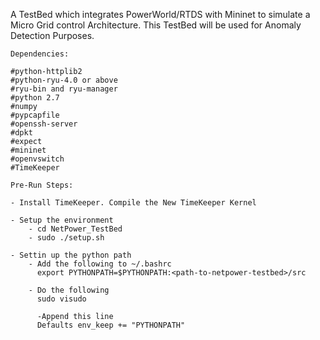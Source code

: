 A TestBed which integrates PowerWorld/RTDS with Mininet to simulate a
Micro Grid control Architecture. This TestBed will be used for 
Anomaly Detection Purposes.

```
Dependencies:

#python-httplib2
#python-ryu-4.0 or above
#ryu-bin and ryu-manager
#python 2.7
#numpy
#pypcapfile
#openssh-server
#dpkt
#expect 
#mininet
#openvswitch
#TimeKeeper
```

```
Pre-Run Steps:

- Install TimeKeeper. Compile the New TimeKeeper Kernel

- Setup the environment
    - cd NetPower_TestBed
    - sudo ./setup.sh

- Settin up the python path
    - Add the following to ~/.bashrc
      export PYTHONPATH=$PYTHONPATH:<path-to-netpower-testbed>/src

    - Do the following
      sudo visudo
      
      -Append this line
      Defaults env_keep += "PYTHONPATH"

```
